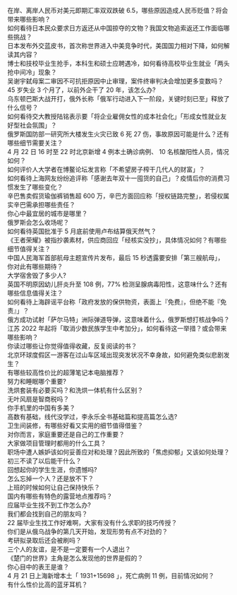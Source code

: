 在岸、离岸人民币对美元即期汇率双双跌破 6.5，哪些原因造成人民币贬值？将会带来哪些影响？  
如何看待日本民众要求日方返还从中国掠夺的文物？我国文物追索返还工作面临哪些挑战？  
日本发布外交蓝皮书，首次称世界进入中美竞争时代，美国国力相对下降，如何解读其内容？  
博士和技校毕业生抢手，本科生和硕士应聘遇冷，如何看待高校毕业生就业「两头抢中间冷」现象？  
吴谢宇弑母案二审因不可抗拒原因中止审理，案件终审判决会增加更多变数吗？  
45 岁失业 3 个月了，以前外企干了 20 年，该怎么办?  
乌东顿巴斯大战开打，俄外长称「俄军行动进入下一阶段，关键时刻已至」释放了什么信号？  
如何看待交大教授陆铭表示要「将企业雇佣女性的成本社会化」「形成女性就业友好型社会氛围」？  
俄罗斯国防部一研究所大楼发生火灾已致 6 死 27 伤，事故原因可能是什么？还有哪些细节需要关注？  
4 月 22 日 16 时至 22 时北京新增 4 例本土确诊病例、 10 名核酸阳性人员，情况如何？  
如何评价人大学者在博鳌论坛发言称「不希望房子榨干几代人的财富」？  
如何看待上海网友纷纷追评称「感谢去年双十一囤货的自己」？疫情后你的消费习惯发生了哪些变化？  
辛巴售卖假货瑜伽裤销售超 600 万，辛巴方面回应称「授权链路完整」，若侵权属实辛巴需承担哪些责任？  
你心中最宜居的城市是哪里？  
俄罗斯会怎么收场呢？  
如何看待英国批准于 5 月底前使用卢布结算俄天然气？  
《王者荣耀》被指抄袭素材，供应商回应「经核实没抄」，具体情况如何？有哪些细节值得关注？  
中国人民海军首部航母主题宣传片发布，最后 15 秒透露要安排「第三艘航母」，你对此有哪些期待？  
大学宿舍毁了多少人?  
英国不明原因幼儿肝炎升至 108 例，77% 检测呈腺病毒阳性，这意味什么？还有哪些信息值得关注？  
如何看待上海辟谣平台称「政府发放的保供物资，表面上『免费』，但绝不能『免责』」？  
俄方成功试射「萨尔马特」洲际弹道导弹，这意味着什么，俄罗斯想打核战争吗？  
江苏 2022 年起将「取消少数民族学生中考加分」，如何看待这一举措？或会带来哪些影响？  
你读过哪些让你觉得值得收藏，反复阅读的书？  
北京环球度假区一游客在过山车区域出现突发状况不幸身故，如何避免类似悲剧发生？  
有哪些较高性价比的超薄笔记本电脑推荐？  
努力和睡眠哪个重要?  
洗烘套装有必要买吗？和洗烘一体机有什么区别？  
无叶风扇是智商税吗？  
你手机里的中国有多美？  
高数有基础，线代没学过，李永乐全书基础篇和提高篇怎么选?  
卫生间装修，有哪些好看又实用的细节值得借鉴？  
对你而言，家庭重要还是自己的工作重要？  
大家做项目管理时都用的什么工具？  
职场中遭人嫉妒该如何妥善应对和处理？因此所致的「焦虑抑郁」又该如何处理？  
初三不读了以后能干什么？  
回想起你的学生生涯，你遗憾吗?  
怎么忘掉一个人？还是放不下？  
上班的时候如何让自己保持快乐？  
国内有哪些有特色的露营地点推荐吗？  
应届毕业生找不到工作怎么办?  
我们都会找到自己的朋友吗？  
22 届毕业生找工作好难啊，大家有没有什么求职的技巧传授？  
你们是从俄乌战争的第几天开始，发现形势有点不对劲的？  
考研拟录取后还会被刷吗？  
三个人的友谊，是不是一定要有一个人退出？  
《楚门的世界》主角是怎么发现他的世界是假的？  
你心目中的表王是谁？  
4 月 21 日上海新增本土「 1931+15698 」，死亡病例 11 例，目前情况如何？  
有什么性价比高的蓝牙耳机？  
